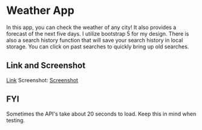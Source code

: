 # Weather App

In this app, you can check the weather of any city! It also provides a forecast of the next five days. I utilize bootstrap 5 for my design. There is also a search history function that will save your search history in local storage. You can click on past searches to quickly bring up old searches.  

## Link and Screenshot

[Link](https://dltorrise.github.io/Weather-App/)
Screenshot:
[Screenshot](./images/screenshot.png)

## FYI

Sometimes the API's take about 20 seconds to load. Keep this in mind when testing. 

